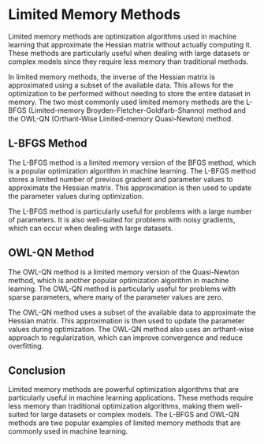 # Limited Memory Methods

Limited memory methods are optimization algorithms used in machine learning that approximate the Hessian matrix without actually computing it. These methods are particularly useful when dealing with large datasets or complex models since they require less memory than traditional methods.

In limited memory methods, the inverse of the Hessian matrix is approximated using a subset of the available data. This allows for the optimization to be performed without needing to store the entire dataset in memory. The two most commonly used limited memory methods are the L-BFGS (Limited-memory Broyden-Fletcher-Goldfarb-Shanno) method and the OWL-QN (Orthant-Wise Limited-memory Quasi-Newton) method.

## L-BFGS Method

The L-BFGS method is a limited memory version of the BFGS method, which is a popular optimization algorithm in machine learning. The L-BFGS method stores a limited number of previous gradient and parameter values to approximate the Hessian matrix. This approximation is then used to update the parameter values during optimization.

The L-BFGS method is particularly useful for problems with a large number of parameters. It is also well-suited for problems with noisy gradients, which can occur when dealing with large datasets.

## OWL-QN Method

The OWL-QN method is a limited memory version of the Quasi-Newton method, which is another popular optimization algorithm in machine learning. The OWL-QN method is particularly useful for problems with sparse parameters, where many of the parameter values are zero.

The OWL-QN method uses a subset of the available data to approximate the Hessian matrix. This approximation is then used to update the parameter values during optimization. The OWL-QN method also uses an orthant-wise approach to regularization, which can improve convergence and reduce overfitting.

## Conclusion

Limited memory methods are powerful optimization algorithms that are particularly useful in machine learning applications. These methods require less memory than traditional optimization algorithms, making them well-suited for large datasets or complex models. The L-BFGS and OWL-QN methods are two popular examples of limited memory methods that are commonly used in machine learning.
